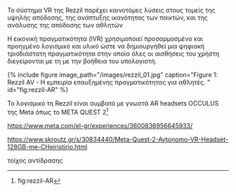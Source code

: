 Το σύστημα VR της Rezzil παρέχει καινοτόμες λύσεις στους τομείς της υψηλής απόδοσης, της ανάπτυξης ικανότητας των παικτών, και της ανάλυσης της απόδοσης των αθλητών 

Η εικονική πραγματικότητα (IVR) χρησιμοποιεί προσαρμοσμένο και προηγμένο λογισμικό και υλικό ώστε να δημιουργήθεί μια ψηφιακή τρισδιάστατη πραγματικότητα στην οποία όλες οι αισθήσεις του χρήστη διεγείρονται με τη με την βοήθεια του υπολογιστή.

{% include figure image_path="/images/rezzil_01.jpg" caption="Figure 1: Rezzil AV - Η εμπειρία επαυξημένης πραγματικότητας για αθλητές. " id="fig:rezzil-AR" %}

Το λογισμικό τη Rezzil είναι συμβατό με γνωστά AR headsets OCCULUS της Μeta όπως το META QUEST 2[^1]

https://www.meta.com/el-gr/experiences/3600836956645933/

https://www.skroutz.gr/s/30834440/Meta-Quest-2-Aytonomo-VR-Headset-128GB-me-CHeiristirio.html

τοίχος αντίδρασης


[^1]: fig:rezzil-AR
